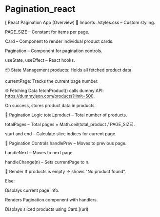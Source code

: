 # Pagination_react
[ React Pagination App (Overview)
🔧 Imports
./styles.css – Custom styling.

PAGE_SIZE – Constant for items per page.

Card – Component to render individual product cards.

Pagination – Component for pagination controls.

useState, useEffect – React hooks.

📦 State Management
products: Holds all fetched product data.

currentPage: Tracks the current page number.

🌐 Fetching Data
fetchProduct() calls dummy API: https://dummyjson.com/products?limit=500.

On success, stores product data in products.

📅 Pagination Logic
total_product – Total number of products.

totalPages – Total pages = Math.ceil(total_product / PAGE_SIZE).

start and end – Calculate slice indices for current page.

🔁 Pagination Controls
handlePrev – Moves to previous page.

handleNext – Moves to next page.

handleChange(n) – Sets currentPage to n.

🧩 Render
If products is empty → shows "No product found".

Else:

Displays current page info.

Renders Pagination component with handlers.

Displays sliced products using Card.](url)
